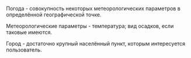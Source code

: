 Погода - совокупность некоторых метеорологических параметров в определённой географической точке.

Метеорологические параметры - температура; вид осадков, если таковые имеются.

Город - достаточно крупный населённый пункт, которым интересуется пользователь.


